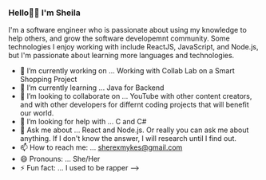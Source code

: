 ### Hello👋🏾 I'm Sheila

I'm a software engineer who is passionate about using my knowledge to help others, and grow the software developemnt community. Some technologies I enjoy working with include ReactJS, JavaScript, and Node.js, but I'm passionate about learning more languages and technologies.


- 🔭 I’m currently working on ... Working with Collab Lab on a Smart Shopping Project
- 🌱 I’m currently learning ... Java for Backend
- 👯 I’m looking to collaborate on ... YouTube with other content creators, and with other developers for differnt coding projects that will benefit our world.
- 🤔 I’m looking for help with ... C and C#
- 💬 Ask me about ... React and Node.js. Or really you can ask me about anything. If I don't know the answer, I will research until I find out.
- 📫 How to reach me: ... sherexmykes@gmail.com
- 😄 Pronouns: ... She/Her
- ⚡ Fun fact: ... I used to be rapper
-->
